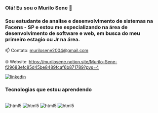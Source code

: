 ### Olá! Eu sou o Murilo Sene 🤚
### Sou estudante de analise e desenvolvimento de sistemas na Facens - SP e estou me especializando na área de desenvolvimento de software e web, em busca do meu primeiro estagio ou Jr na área.

📫 Contato: murilosene2004@gmail.com

🌐 Website: https://murilosene.notion.site/Murilo-Sene-f29683efc85d45be8489fcaf6b871789?pvs=4


[![linkedin](https://img.shields.io/badge/LinkedIn-0077B5?style=for-the-badge&logo=linkedin&logoColor=white)](https://www.linkedin.com/in/murilo-sene-66a0442ba/)

### Tecnologias que estou aprendendo

<div style="display: inline_block"><br/>
<img aling="center" alt="html5" src="https://img.shields.io/badge/Python-3776AB?style=for-the-badge&logo=python&logoColor=white" />
<img aling="center" alt="html5" src="https://img.shields.io/badge/Django-092E20?style=for-the-badge&logo=django&logoColor=white" />
<img aling="center" alt="html5" src="https://img.shields.io/badge/Flask-000000?style=for-the-badge&logo=flask&logoColor=white" />
<img aling="center" alt="html5" src="https://img.shields.io/badge/SQLite-07405E?style=for-the-badge&logo=sqlite&logoColor=white" />
</div>
